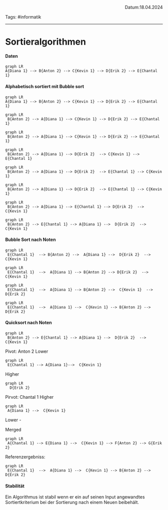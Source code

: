 <p align="right">Datum:18.04.2024</p>

Tags: #informatik 

---

# Sortieralgorithmen
#### Daten
```mermaid
graph LR
A{Diana 1} --> B{Anton 2} --> C{Kevin 1} --> D{Erik 2} --> E{Chantal 1}
```


#### Alphabetisch sortiert mit Bubble sort

```mermaid
graph LR
A{Diana 1} --> B{Anton 2} --> C{Kevin 1} --> D{Erik 2} --> E{Chantal 1}
```

```mermaid
graph LR
 B{Anton 2} --> A{Diana 1} --> C{Kevin 1} --> D{Erik 2} --> E{Chantal 1}
```

```mermaid
graph LR
 B{Anton 2} --> A{Diana 1} --> C{Kevin 1} --> D{Erik 2} --> E{Chantal 1}
```

```mermaid
graph LR
 B{Anton 2} --> A{Diana 1} --> D{Erik 2}  --> C{Kevin 1} -->  E{Chantal 1}
```

```mermaid
graph LR
 B{Anton 2} --> A{Diana 1} --> D{Erik 2}  --> E{Chantal 1} --> C{Kevin 1}  
```

```mermaid
graph LR
 B{Anton 2} --> A{Diana 1} --> D{Erik 2}  --> E{Chantal 1} --> C{Kevin 1}  
```

```mermaid
graph LR
 B{Anton 2} --> A{Diana 1} --> E{Chantal 1} --> D{Erik 2}  -->  C{Kevin 1}  
```

```mermaid
graph LR
 B{Anton 2} --> E{Chantal 1} --> A{Diana 1} -->  D{Erik 2}  -->  C{Kevin 1}  
```


#### Bubble Sort nach Noten
```mermaid
graph LR
 E{Chantal 1}  --> B{Anton 2} -->  A{Diana 1} -->  D{Erik 2}  -->  C{Kevin 1}  
```

```mermaid
graph LR
 E{Chantal 1}  -->  A{Diana 1} --> B{Anton 2} --> D{Erik 2}  -->  C{Kevin 1}  
```

```mermaid
graph LR
 E{Chantal 1}  -->  A{Diana 1} --> B{Anton 2} -->  C{Kevin 1}  --> D{Erik 2}   
```

```mermaid
graph LR
 E{Chantal 1}  -->  A{Diana 1} -->  C{Kevin 1} --> B{Anton 2} --> D{Erik 2}   
```

#### Quicksort nach Noten

```mermaid
graph LR
 B{Anton 2} --> E{Chantal 1} --> A{Diana 1} -->  D{Erik 2}  -->  C{Kevin 1}  
```
Pivot: Anton 2
Lower
```mermaid
graph LR 
 E{Chantal 1} --> A{Diana 1}-->  C{Kevin 1} 
```
Higher
```mermaid
graph LR
  D{Erik 2}  
```
Pirvot: Chantal 1
Higher
```mermaid
graph LR
 A{Diana 1} -->  C{Kevin 1} 

```
Lower
\-

Merged
```mermaid
graph LR
 A{Chantal 1} --> E{Diana 1} -->  C{Kevin 1} --> F{Anton 2} --> G{Erik 2}

```


Referenzergebniss:

```mermaid
graph LR
 E{Chantal 1}  -->  A{Diana 1} -->  C{Kevin 1} --> B{Anton 2} --> D{Erik 2}   
```



#### Stabilität
Ein Algorithmus ist stabil wenn er ein auf seinen Input angewandtes Sortiertkriterium bei der Sortierung nach einem Neuen beibehält.